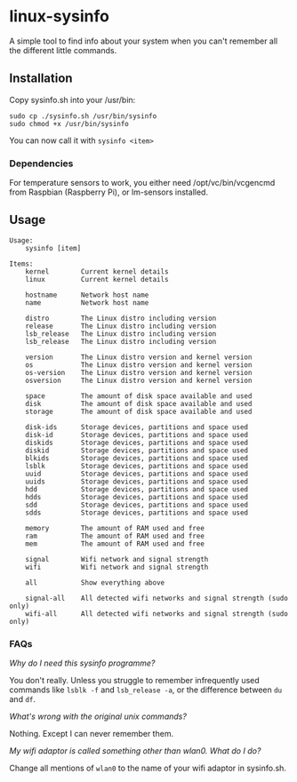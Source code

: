 # linux-sysinfo
A simple tool to find info about your system when you can't remember all the different little commands.

## Installation ##

Copy sysinfo.sh into your /usr/bin:
    
    sudo cp ./sysinfo.sh /usr/bin/sysinfo 
    sudo chmod +x /usr/bin/sysinfo
    
You can now call it with ```sysinfo <item>```

### Dependencies ###
For temperature sensors to work, you either need /opt/vc/bin/vcgencmd from Raspbian (Raspberry Pi), or lm-sensors installed.

## Usage ##
	Usage:
		sysinfo [item]

	Items:
		kernel        Current kernel details
		linux         Current kernel details

		hostname      Network host name
		name          Network host name

		distro        The Linux distro including version
		release       The Linux distro including version
		lsb_release   The Linux distro including version
		lsb_release   The Linux distro including version

		version       The Linux distro version and kernel version
		os            The Linux distro version and kernel version
		os-version    The Linux distro version and kernel version
		osversion     The Linux distro version and kernel version

		space         The amount of disk space available and used
		disk          The amount of disk space available and used
		storage       The amount of disk space available and used

		disk-ids      Storage devices, partitions and space used
		disk-id       Storage devices, partitions and space used
		diskids       Storage devices, partitions and space used
		diskid        Storage devices, partitions and space used
		blkids        Storage devices, partitions and space used
		lsblk         Storage devices, partitions and space used
		uuid          Storage devices, partitions and space used
		uuids         Storage devices, partitions and space used
		hdd           Storage devices, partitions and space used
		hdds          Storage devices, partitions and space used
		sdd           Storage devices, partitions and space used
		sdds          Storage devices, partitions and space used

		memory        The amount of RAM used and free
		ram           The amount of RAM used and free
		mem           The amount of RAM used and free

		signal        Wifi network and signal strength
		wifi          Wifi network and signal strength

		all           Show everything above

		signal-all    All detected wifi networks and signal strength (sudo only)
		wifi-all      All detected wifi networks and signal strength (sudo only)


### FAQs ###
_Why do I need this sysinfo programme?_

You don't really. Unless you struggle to remember infrequently used commands like ```lsblk -f``` and ```lsb_release -a```, or the difference between ```du``` and ```df```.

_What's wrong with the original unix commands?_

Nothing. Except I can never remember them.

_My wifi adaptor is called something other than wlan0. What do I do?_

Change all mentions of ```wlan0``` to the name of your wifi adaptor in sysinfo.sh.
